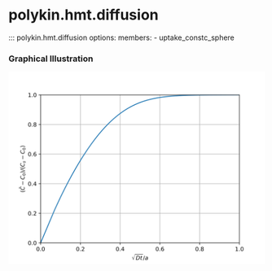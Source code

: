 # polykin.hmt.diffusion

::: polykin.hmt.diffusion
    options:
        members:
            - uptake_constc_sphere

### Graphical Illustration

![uptake_constc_sphere](uptake_constc_sphere.svg)

